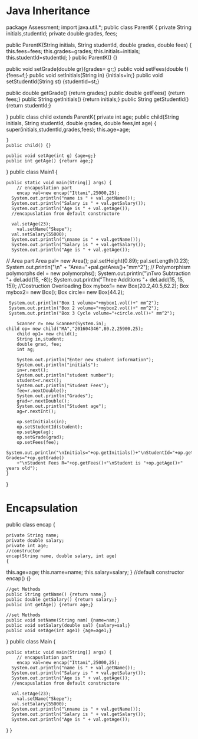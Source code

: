 # Java Inheritance
package Assessment;
import java.util.*;
public class ParentK {
private String initials,studentId;
private double grades, fees;

public ParentK(String initials, String studentId, double grades, double fees)
{
	this.fees=fees;
	this.grades=grades;
	this.initials=initials;
	this.studentId=studentId;
}
public ParentK()
{}

public void setGrade(double gr){grades= gr;}
public void setFees(double f) {fees=f;}
public void setInitials(String in) {initials=in;}
public void setStudentId(String st) {studentId=st;}

public double getGrade() {return grades;}
public double getFees() {return fees;}
public String getInitials() {return initials;}
public String getStudentId() {return studentId;}

}
public class child extends ParentK{
	private int age;
	public child(String initials, String studentId, double grades, double fees,int age)
	{
		super(initials,studentId,grades,fees);
		this.age=age;
		
	}
	public child() {}
	
	public void setAge(int g) {age=g;}
	public int getAge() {return age;}
	
	
	

}
public class Main1 {

	public static void main(String[] args) {
		// encapuslation part
		encap val=new encap("Ittani",25000,25);
      System.out.println("name is " + val.getName());
      System.out.println("Salary is " + val.getSalary());
      System.out.println("Age is " + val.getAge());
      //encapuslation from default constructore
    
      val.setAge(23);
		val.setName("Skepe");
      val.setSalary(55000);
      System.out.println("\nname is " + val.getName());
      System.out.println("Salary is " + val.getSalary());
      System.out.println("Age is " + val.getAge());
//   Area part
      Area pal= new Area();
      pal.setHeight(0.89);
      pal.setLength(0.23);
      System.out.println("\n" + "Area="+pal.getArea()+"mm^2");
      // Polymorphism
      polymorphs del = new polymorphs();
      System.out.println("\nTwo Subtraction "+ del.add(15, -8));
      System.out.println("Three Additions "+ del.add(15, 15, 15));
      //Costruction Overloading
      Box mybox1= new Box(20.2,40.5,62.2);
      Box mybox2= new Box();
      Box circle= new Box(44.2);
      
     System.out.println("Box 1 volume="+mybox1.vol()+" mm^2");
     System.out.println("Box 2 volume="+mybox2.vol()+" mm^2");
     System.out.println("Box 3 Cycle volume="+circle.vol()+" mm^2");
	
		Scanner r= new Scanner(System.in);
	child op= new child("MA","201604346",80.2,25900,25);
		child op1= new child();
		String in,student;
		double grad, fee;
		int ag;
		
		System.out.println("Enter new student information");
		System.out.println("initials");
		in=r.next();
		System.out.println("student number");
		student=r.next();
		System.out.println("Student Fees");
		fee=r.nextDouble();
		System.out.println("Grades");
		grad=r.nextDouble();
		System.out.println("Student age");
		ag=r.nextInt();
		
		op.setInitials(in);
		op.setStudentId(student);
		op.setAge(ag);
		op.setGrade(grad);
		op.setFees(fee);
		System.out.println("\nInitials="+op.getInitials()+"\nStudentId="+op.getStudentId()+"\nStudent Grades="+op.getGrade()
		+"\nStudent Fees R="+op.getFees()+"\nStudent is "+op.getAge()+" years old");
	}

}

# Encapsulation

public class encap {

	private String name;
	private double salary;
	private int age;
	//constructor
	encap(String name, double salary, int age)
	{
this.age=age;
this.name=name;
this.salary=salary;
	}
	//default constructor
	encap()
	{}
	
	//get Methods
	public String getName() {return name;}
	public double getSalary() {return salary;}
	public int getAge() {return age;}
	
	//set Methods
	public void setName(String nam) {name=nam;}
	public void setSalary(double sal) {salary=sal;}
	public void setAge(int age1) {age=age1;}

}
public class Main {

	public static void main(String[] args) {
		// encapuslation part
		encap val=new encap("Ittani",25000,25);
      System.out.println("name is " + val.getName());
      System.out.println("Salary is " + val.getSalary());
      System.out.println("Age is " + val.getAge());
      //encapuslation from default constructore
    
      val.setAge(23);
		val.setName("Skepe");
      val.setSalary(55000);
      System.out.println("\nname is " + val.getName());
      System.out.println("Salary is " + val.getSalary());
      System.out.println("Age is " + val.getAge());
  }
}
